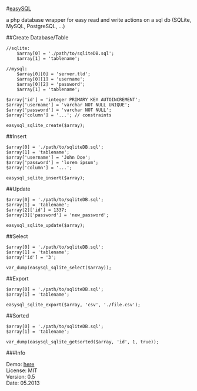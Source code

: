 #[easySQL](https://github.com/SimonWaldherr/easySQL)

a php database wrapper for easy read and write actions on a sql db (SQLite, MySQL, PostgreSQL, ...)

##Create Database/Table

	//sqlite:
		$array[0] = './path/to/sqliteDB.sql';
		$array[1] = 'tablename';
	
	//mysql:
		$array[0][0] = 'server.tld';
		$array[0][1] = 'username';
		$array[0][2] = 'password';
		$array[1] = 'tablename';
	
	$array['id'] = 'integer PRIMARY KEY AUTOINCREMENT';
	$array['username'] = 'varchar NOT NULL UNIQUE';
	$array['password'] = 'varchar NOT NULL';
	$array['column'] = '...'; // constraints
	
	easysql_sqlite_create($array);

##Insert

	$array[0] = './path/to/sqliteDB.sql';
	$array[1] = 'tablename';
	$array['username'] = 'John Doe';
	$array['password'] = 'lorem ipsum';
	$array['column'] = '...';
	
	easysql_sqlite_insert($array);

##Update

	$array[0] = './path/to/sqliteDB.sql';
	$array[1] = 'tablename';
	$array[2]['id'] = 1337;
	$array[3]['password'] = 'new_password';
	
	easysql_sqlite_update($array);

##Select

	$array[0] = './path/to/sqliteDB.sql';
	$array[1] = 'tablename';
	$array['id'] = '3';
	
	var_dump(easysql_sqlite_select($array));

##Export

	$array[0] = './path/to/sqliteDB.sql';
	$array[1] = 'tablename';
	
	easysql_sqlite_export($array, 'csv', './file.csv');

##Sorted

	$array[0] = './path/to/sqliteDB.sql';
	$array[1] = 'tablename';
	
	var_dump(easysql_sqlite_getsorted($array, 'id', 1, true));

###Info

Demo: [here](http://cdn.simon.waldherr.eu/projects/easySQL/)  
License: MIT  
Version: 0.5  
Date: 05.2013
